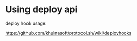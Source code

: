 # Using deploy api

deploy hook usage:

https://github.com/khulnasoft/protocol.sh/wiki/deployhooks


